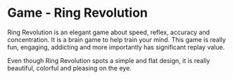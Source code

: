 # Game - Ring Revolution

Ring Revolution is an elegant game about speed, reflex, accuracy and concentration. It is a brain game to help train your mind. This game is really fun, engaging, addicting and more importantly has significant replay value. 

Even though Ring Revolution spots a simple and flat design, it is really beautiful, colorful and pleasing on the eye.


